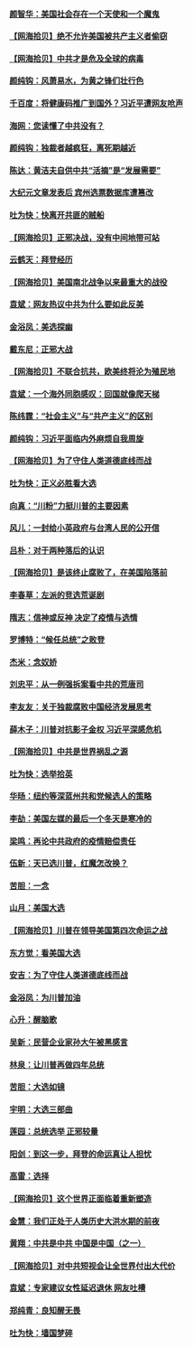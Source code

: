 #### [颜智华：美国社会存在一个天使和一个魔鬼](../pages/nsc993/n12574299.md) 
#### [【网海拾贝】绝不允许美国被共产主义者偷窃](../pages/nsc993/n12573396.md) 
#### [【网海拾贝】中共才是危及全球的病毒](../pages/nsc993/n12571204.md) 
#### [颜纯钩：风萧易水，为黄之锋们壮行色](../pages/nsc993/n12571487.md) 
#### [千百度：将健康码推广到国外？习近平遭网友呛声](../pages/nsc993/n12570808.md) 
#### [海网：您读懂了中共没有？](../pages/nsc993/n12570487.md) 
#### [颜纯钩：独裁者越疯狂，离死期越近](../pages/nsc993/n12569055.md) 
#### [陈达：黄洁夫自供中共“活摘”是“发展需要”](../pages/nsc993/n12568541.md) 
#### [大纪元文章发表后 宾州选票数据库遭篡改](../pages/nsc993/n12568105.md) 
#### [吐为快：快离开共匪的贼船](../pages/nsc993/n12568462.md) 
#### [【网海拾贝】正邪决战，没有中间地带可站](../pages/nsc993/n12568439.md) 
#### [云鹤天：拜登经历](../pages/nsc993/n12567294.md) 
#### [【网海拾贝】美国南北战争以来最重大的战役](../pages/nsc993/n12567247.md) 
#### [袁斌：网友热议中共为什么要如此反美](../pages/nsc993/n12567162.md) 
#### [金浴凤：美选探幽](../pages/nsc993/n12567147.md) 
#### [戴东尼：正邪大战](../pages/nsc993/n12567033.md) 
#### [【网海拾贝】不联合抗共，欧美终将沦为殖民地](../pages/nsc993/n12565068.md) 
#### [袁斌：一个海外同胞感叹：回国就像爬天梯](../pages/nsc993/n12564986.md) 
#### [陈纬霆：“社会主义”与“共产主义”的区别](../pages/nsc993/n12562417.md) 
#### [颜纯钩：习近平面临内外麻烦自我周旋](../pages/nsc993/n12563356.md) 
#### [【网海拾贝】为了守住人类道德底线而战](../pages/nsc993/n12562542.md) 
#### [吐为快：正义必胜看大选](../pages/nsc993/n12561967.md) 
#### [向真：“川粉”力挺川普的主要因素](../pages/nsc993/n12560774.md) 
#### [风儿：一封给小英政府与台湾人民的公开信](../pages/nsc993/n12560581.md) 
#### [吕朴：对于两种落后的认识](../pages/nsc993/n12560492.md) 
#### [【网海拾贝】是该终止腐败了，在美国陷落前](../pages/nsc993/n12559936.md) 
#### [李春草：左派的竞选荒诞剧](../pages/nsc993/n12558380.md) 
#### [隋志：信神或反神 决定了疫情与选情](../pages/nsc993/n12558255.md) 
#### [罗博特：“候任总统”之败登](../pages/nsc993/n12558189.md) 
#### [杰米：念奴娇](../pages/nsc993/n12558174.md) 
#### [刘忠平：从一例强拆案看中共的荒唐司](../pages/nsc993/n12558036.md) 
#### [李友友：关于独裁腐败中国经济发展思考](../pages/nsc993/n12558004.md) 
#### [薛木子：川普对抗影子金权 习近平深感危机](../pages/nsc993/n12557342.md) 
#### [【网海拾贝】中共是世界祸乱之源](../pages/nsc993/n12555353.md) 
#### [吐为快：选举拾英](../pages/nsc993/n12555041.md) 
#### [华旸：纽约等深蓝州共和党候选人的策略](../pages/nsc993/n12554309.md) 
#### [李劼：美国左媒的最后一个冬天是寒冷的](../pages/nsc993/n12552947.md) 
#### [梁鸣：再论中共政府的疫情赔偿责任](../pages/nsc993/n12553012.md) 
#### [伍新：天已选川普，红魔怎改换？](../pages/nsc993/n12552970.md) 
#### [苦胆：一念](../pages/nsc993/n12552957.md) 
#### [山月：美国大选](../pages/nsc993/n12552446.md) 
#### [【网海拾贝】川普在领导美国第四次命运之战](../pages/nsc993/n12551973.md) 
#### [东方觉：看美国大选](../pages/nsc993/n12551647.md) 
#### [安吉：为了守住人类道德底线而战](../pages/nsc993/n12551111.md) 
#### [金浴凤：为川普加油](../pages/nsc993/n12551085.md) 
#### [心升：醒脑歌](../pages/nsc993/n12550984.md) 
#### [吴新：民营企业家孙大午被黑感言](../pages/nsc993/n12550656.md) 
#### [林泉：让川普再做四年总统](../pages/nsc993/n12550640.md) 
#### [苦胆：大选如镜](../pages/nsc993/n12550630.md) 
#### [宇明：大选三部曲](../pages/nsc993/n12550603.md) 
#### [莲园：总统选举 正邪较量](../pages/nsc993/n12550594.md) 
#### [阳剑：到这一步，拜登的命运真让人担忧](../pages/nsc993/n12549093.md) 
#### [高雷：选择](../pages/nsc993/n12549087.md) 
#### [【网海拾贝】这个世界正面临着重新塑造](../pages/nsc993/n12548326.md) 
#### [金慧：我们正处于人类历史大洪水期的前夜](../pages/nsc993/n12547914.md) 
#### [黄翔：中共是中共 中国是中国（之一）](../pages/nsc993/n12547576.md) 
#### [【网海拾贝】对中共短视会让全世界付出大代价](../pages/nsc993/n12546043.md) 
#### [袁斌：专家建议女性延迟退休 网友吐槽](../pages/nsc993/n12545424.md) 
#### [郑纯青：良知醒无畏](../pages/nsc993/n12545394.md) 
#### [吐为快：墙国梦碎](../pages/nsc993/n12545309.md) 
